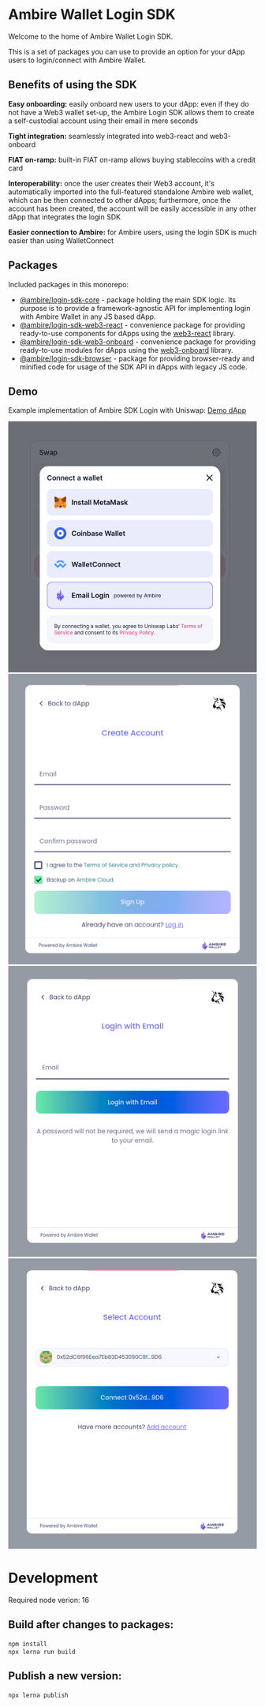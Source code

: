 # Ambire Wallet Login SDK

Welcome to the home of Ambire Wallet Login SDK.

This is a set of packages you can use to provide an option for your dApp users to login/connect with Ambire Wallet.

## Benefits of using the SDK

**Easy onboarding:** easily onboard new users to your dApp: even if they do not have a Web3 wallet set-up, the Ambire Login SDK allows them to create a self-custodial account using their email in mere seconds

**Tight integration:** seamlessly integrated into web3-react and web3-onboard

**FIAT on-ramp:** built-in FIAT on-ramp allows buying stablecoins with a credit card

**Interoperability:** once the user creates their Web3 account, it's automatically imported into the full-featured standalone Ambire web wallet, which can be then connected to other dApps; furthermore, once the account has been created, the account will be easily accessible in any other dApp that integrates the login SDK

**Easier connection to Ambire:** for Ambire users, using the login SDK is much easier than using WalletConnect

## Packages

Included packages in this monorepo:
- [@ambire/login-sdk-core](https://github.com/AmbireTech/wallet-login-sdk/tree/main/packages/core) - package holding the main SDK logic. Its purpose is to provide a framework-agnostic API for implementing login with Ambire Wallet in any JS based dApp.
- [@ambire/login-sdk-web3-react](https://github.com/AmbireTech/wallet-login-sdk/tree/main/packages/web3-react) - convenience package for providing ready-to-use components for dApps using the [web3-react](https://www.npmjs.com/package/web3-react) library.
- [@ambire/login-sdk-web3-onboard](https://github.com/AmbireTech/wallet-login-sdk/tree/main/packages/web3-onboard) - convenience package for providing ready-to-use modules for dApps using the [web3-onboard](https://www.npmjs.com/package/@web3-onboard/core) library.
- [@ambire/login-sdk-browser](https://github.com/AmbireTech/wallet-login-sdk/tree/main/packages/browser) - package for providing browser-ready and minified code for usage of the SDK API in dApps with legacy JS code.

## Demo

Example implementation of Ambire SDK Login with Uniswap: [Demo dApp](https://ambiretech.github.io/uniswap-ambire-sdk-demo)

![demo sdk image 1](https://raw.githubusercontent.com/AmbireTech/wallet-login-sdk/main/demo/demo-sdk1.png)
![demo sdk image 2](https://raw.githubusercontent.com/AmbireTech/wallet-login-sdk/main/demo/demo-sdk2.png)
![demo sdk image 3](https://raw.githubusercontent.com/AmbireTech/wallet-login-sdk/main/demo/demo-sdk3.png)
![demo sdk image 4](https://raw.githubusercontent.com/AmbireTech/wallet-login-sdk/main/demo/demo-sdk4.png)

# Development

Required node verion: 16

## Build after changes to packages:
```
npm install
npx lerna run build
```

## Publish a new version:
```
npx lerna publish
```
